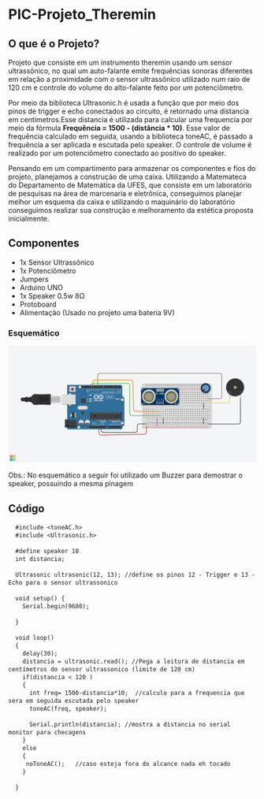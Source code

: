 # PIC-Projeto_Theremin
## O que é o Projeto?

<p>Projeto que consiste em um instrumento theremin usando um sensor ultrassônico, no qual um auto-falante emite frequências sonoras diferentes em relação a proximidade com o sensor ultrassônico utilizado num raio de 120 cm e controle do volume do alto-falante feito por um potenciômetro.</p>

<p>Por meio da biblioteca Ultrasonic.h é usada a função que por meio dos pinos de trigger e echo conectados ao circuito, é retornado uma distancia em centímetros.Esse distancia é utilizada para calcular uma frequencia por meio da fórmula <b>Frequência = 1500 - (distância * 10)</b>. Esse valor de frequência calculado em seguida, usando a biblioteca toneAC, é passado a frequência a ser aplicada e escutada pelo speaker. O controle de volume é realizado por um potenciômetro conectado ao positivo do speaker.</p>

<p>Pensando em um compartimento para armazenar os componentes e fios do projeto, planejamos a construção de uma caixa. Utilizando a Matemateca do Departamento de Matemática da UFES, que consiste em um laboratório de pesquisas na área de marcenaria e eletrônica, conseguimos planejar melhor um esquema da caixa e utilizando o maquinário do laboratório conseguimos realizar sua construção e melhoramento da estética proposta inicialmente.</p>


## Componentes
- 1x Sensor Ultrassônico
- 1x Potenciômetro
- Jumpers
- Arduino UNO
- 1x Speaker 0.5w 8Ω
- Protoboard
- Alimentação (Usado no projeto uma bateria 9V)

### Esquemático
![a](https://github.com/DavidMarquesss/PIC-Projeto_Theremin/blob/main/Amazing%20Tumelo.png)
<p>Obs.: No esquemático a seguir foi utilizado um Buzzer para demostrar o speaker, possuindo a mesma pinagem</p>

## Código
```
  #include <toneAC.h>
  #include <Ultrasonic.h>

  #define speaker 10
  int distancia;

  Ultrasonic ultrasonic(12, 13); //define os pinos 12 - Trigger e 13 - Echo para o sensor ultrassonico

  void setup() {
    Serial.begin(9600);

  }

  void loop() 
  {
    delay(30);                    
    distancia = ultrasonic.read(); //Pega a leitura de distancia em centímetros do sensor ultrassonico (limite de 120 cm)
    if(distancia < 120 )             
    {
      int freq= 1500-distancia*10;  //calculo para a frequencia que sera em seguida escutada pelo speaker 
      toneAC(freq, speaker);    

      Serial.println(distancia); //mostra a distancia no serial monitor para checagens    
    }
    else
    {
     noToneAC();   //caso esteja fora do alcance nada eh tocado
    }

  } 
  ```



